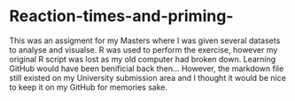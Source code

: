 # Reaction-times-and-priming-
This was an assigment for my Masters where I was given several datasets to analyse and visualse. R was used to perform the exercise, however my original R script was lost as my old computer had broken down. Learning GitHub would have been benificial back then... However, the markdown file still existed on my University submission area and I thought it would be nice to keep it on my GitHub for memories sake. 
